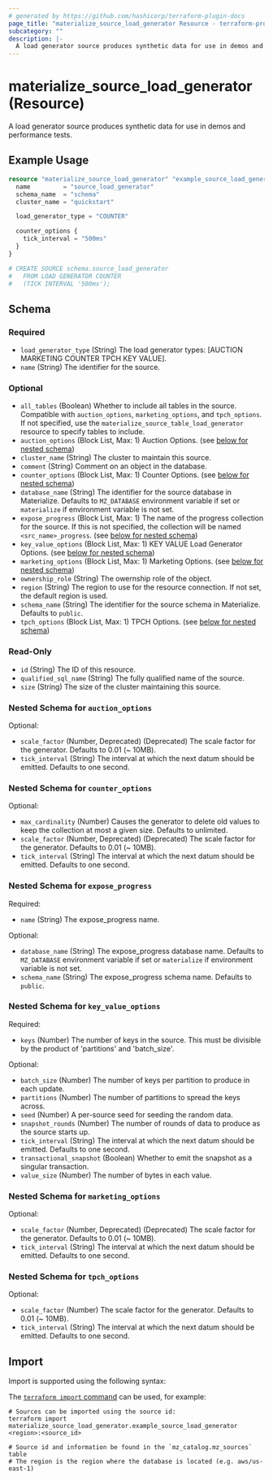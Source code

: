 ```yaml
---
# generated by https://github.com/hashicorp/terraform-plugin-docs
page_title: "materialize_source_load_generator Resource - terraform-provider-materialize"
subcategory: ""
description: |-
  A load generator source produces synthetic data for use in demos and performance tests.
---
```


# materialize_source_load_generator (Resource)

A load generator source produces synthetic data for use in demos and performance tests.

## Example Usage

```terraform
resource "materialize_source_load_generator" "example_source_load_generator" {
  name         = "source_load_generator"
  schema_name  = "schema"
  cluster_name = "quickstart"

  load_generator_type = "COUNTER"

  counter_options {
    tick_interval = "500ms"
  }
}

# CREATE SOURCE schema.source_load_generator
#   FROM LOAD GENERATOR COUNTER
#   (TICK INTERVAL '500ms');
```

<!-- schema generated by tfplugindocs -->
## Schema

### Required

- `load_generator_type` (String) The load generator types: [AUCTION MARKETING COUNTER TPCH KEY VALUE].
- `name` (String) The identifier for the source.

### Optional

- `all_tables` (Boolean) Whether to include all tables in the source. Compatible with `auction_options`, `marketing_options`, and `tpch_options`. If not specified, use the `materialize_source_table_load_generator` resource to specify tables to include.
- `auction_options` (Block List, Max: 1) Auction Options. (see [below for nested schema](#nestedblock--auction_options))
- `cluster_name` (String) The cluster to maintain this source.
- `comment` (String) Comment on an object in the database.
- `counter_options` (Block List, Max: 1) Counter Options. (see [below for nested schema](#nestedblock--counter_options))
- `database_name` (String) The identifier for the source database in Materialize. Defaults to `MZ_DATABASE` environment variable if set or `materialize` if environment variable is not set.
- `expose_progress` (Block List, Max: 1) The name of the progress collection for the source. If this is not specified, the collection will be named `<src_name>_progress`. (see [below for nested schema](#nestedblock--expose_progress))
- `key_value_options` (Block List, Max: 1) KEY VALUE Load Generator Options. (see [below for nested schema](#nestedblock--key_value_options))
- `marketing_options` (Block List, Max: 1) Marketing Options. (see [below for nested schema](#nestedblock--marketing_options))
- `ownership_role` (String) The owernship role of the object.
- `region` (String) The region to use for the resource connection. If not set, the default region is used.
- `schema_name` (String) The identifier for the source schema in Materialize. Defaults to `public`.
- `tpch_options` (Block List, Max: 1) TPCH Options. (see [below for nested schema](#nestedblock--tpch_options))

### Read-Only

- `id` (String) The ID of this resource.
- `qualified_sql_name` (String) The fully qualified name of the source.
- `size` (String) The size of the cluster maintaining this source.

<a id="nestedblock--auction_options"></a>
### Nested Schema for `auction_options`

Optional:

- `scale_factor` (Number, Deprecated) (Deprecated) The scale factor for the generator. Defaults to 0.01 (~ 10MB).
- `tick_interval` (String) The interval at which the next datum should be emitted. Defaults to one second.


<a id="nestedblock--counter_options"></a>
### Nested Schema for `counter_options`

Optional:

- `max_cardinality` (Number) Causes the generator to delete old values to keep the collection at most a given size. Defaults to unlimited.
- `scale_factor` (Number, Deprecated) (Deprecated) The scale factor for the generator. Defaults to 0.01 (~ 10MB).
- `tick_interval` (String) The interval at which the next datum should be emitted. Defaults to one second.


<a id="nestedblock--expose_progress"></a>
### Nested Schema for `expose_progress`

Required:

- `name` (String) The expose_progress name.

Optional:

- `database_name` (String) The expose_progress database name. Defaults to `MZ_DATABASE` environment variable if set or `materialize` if environment variable is not set.
- `schema_name` (String) The expose_progress schema name. Defaults to `public`.


<a id="nestedblock--key_value_options"></a>
### Nested Schema for `key_value_options`

Required:

- `keys` (Number) The number of keys in the source. This must be divisible by the product of 'partitions' and 'batch_size'.

Optional:

- `batch_size` (Number) The number of keys per partition to produce in each update.
- `partitions` (Number) The number of partitions to spread the keys across.
- `seed` (Number) A per-source seed for seeding the random data.
- `snapshot_rounds` (Number) The number of rounds of data to produce as the source starts up.
- `tick_interval` (String) The interval at which the next datum should be emitted. Defaults to one second.
- `transactional_snapshot` (Boolean) Whether to emit the snapshot as a singular transaction.
- `value_size` (Number) The number of bytes in each value.


<a id="nestedblock--marketing_options"></a>
### Nested Schema for `marketing_options`

Optional:

- `scale_factor` (Number, Deprecated) (Deprecated) The scale factor for the generator. Defaults to 0.01 (~ 10MB).
- `tick_interval` (String) The interval at which the next datum should be emitted. Defaults to one second.


<a id="nestedblock--tpch_options"></a>
### Nested Schema for `tpch_options`

Optional:

- `scale_factor` (Number) The scale factor for the generator. Defaults to 0.01 (~ 10MB).
- `tick_interval` (String) The interval at which the next datum should be emitted. Defaults to one second.

## Import

Import is supported using the following syntax:

The [`terraform import` command](https://developer.hashicorp.com/terraform/cli/commands/import) can be used, for example:

```shell
# Sources can be imported using the source id:
terraform import materialize_source_load_generator.example_source_load_generator <region>:<source_id>

# Source id and information be found in the `mz_catalog.mz_sources` table
# The region is the region where the database is located (e.g. aws/us-east-1)
```
